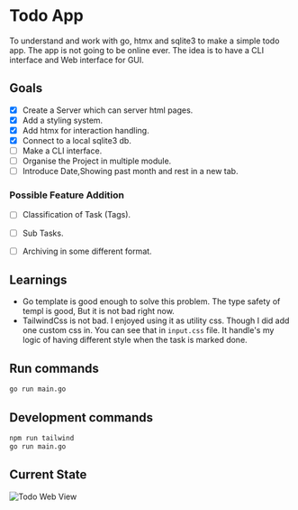 # Todo App
To understand and work with go, htmx and sqlite3 to make a simple todo app. The app is not going to be online ever. The idea is to have a CLI interface and Web interface for GUI.

## Goals
- [x] Create a Server which can server html pages.
- [x] Add a styling system.
- [x] Add htmx for interaction handling.
- [x] Connect to a local sqlite3 db.
- [ ] Make a CLI interface.
- [ ] Organise the Project in multiple module.
- [ ] Introduce Date,Showing past month and rest in a new tab.

### Possible Feature Addition
- [ ] Classification of Task (Tags).
- [ ] Sub Tasks.
- [ ] Archiving in some different format.


## Learnings
- Go template is good enough to solve this problem. The type safety of templ is good, But it is not bad right now.
- TailwindCss is not bad. I enjoyed using it as utility css. Though I did add 
one custom css in. You can see that in `input.css` file. It handle's my logic of
having different style when the task is marked done.

## Run commands
```bash
go run main.go
```

## Development commands
```bash
npm run tailwind
go run main.go
```

## Current State
![Todo Web View](https://github.com/ronakmehtav/httpGo/assets/31774137/df791d09-e3da-4792-87c5-b1c72b273da9)



